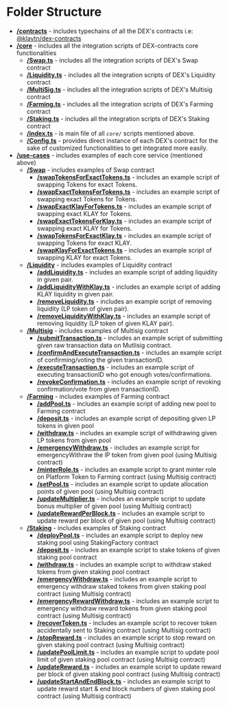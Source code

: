 # Folder Structure
- **[/contracts](../contracts)** - includes typechains of all the DEX's contracts i.e: [@klaytn/dex-contracts](https://www.npmjs.com/package/@klaytn/dex-contracts)
- **[/core](../core)** - includes all the integration scripts of DEX-contracts core functionalities
    - **[/Swap.ts](../core/Swap.ts)** - includes all the integration scripts of DEX's Swap contract
    - **[/Liquidity.ts](../core/Liquidity.ts)** - includes all the integration scripts of DEX's Liquidity contract
    - **[/MultiSig.ts](../core/MultiSig.ts)** - includes all the integration scripts of DEX's Multisig contract
    - **[/Farming.ts](../core/Farming.ts)** - includes all the integration scripts of DEX's Farming contract
    - **[/Staking.ts](../core/Staking.ts)** - includes all the integration scripts of DEX's Staking contract
    - **[/index.ts](../core/index.ts)** - is main file of all _`core/`_ scripts mentioned above.
    - **[/Config.ts](../core/Config.ts)** - provides direct instance of each DEX's contract for the sake of customized functionalities to get integrated more easily.
- **[/use-cases](../use-cases)** - includes examples of each core service (mentioned above)
    - **[/Swap](../use-cases/Swap)** - includes examples of Swap contract
        - **[/swapTokensForExactTokens.ts](../use-cases/Swap/swapTokensForExactKlay.ts)** - includes an example script of swapping Tokens for exact Tokens.
        - **[/swapExactTokensForTokens.ts](../use-cases/Swap/swapExactTokensForTokens.ts)** - includes an example script of swapping exact Tokens for Tokens.
        - **[/swapExactKlayForTokens.ts](../use-cases/Swap/swapExactKlayForTokens.ts)** - includes an example script of swapping exact KLAY for Tokens.
        - **[/swapExactTokensForKlay.ts](../use-cases/Swap/swapExactTokensForKlay.ts)** - includes an example script of swapping exact KLAY for Tokens.
        - **[/swapTokensForExactKlay.ts](../use-cases/Swap/swapTokensForExactKlay.ts)** - includes an example script of swapping Tokens for exact KLAY.
        - **[/swapKlayForExactTokens.ts](../use-cases/Swap/swapKlayForExactTokens.ts)** - includes an example script of swapping KLAY for exact Tokens.
    - **[/Liquidity](../use-cases/Liquidity)** - includes examples of Liquidity contract
        - **[/addLiquidity.ts](../use-cases/Liquidity/addLiquidity.ts)** - includes an example script of adding liquidity in given pair.
        - **[/addLiquidityWithKlay.ts](../use-cases/Liquidity/addLiquidityWithKlay.ts)** - includes an example script of adding KLAY liquidity in given pair.
        - **[/removeLiquidity.ts](../use-cases/Liquidity/removeLiquidity.ts)** - includes an example script of removing liquidity (LP token of given pair).
        - **[/removeLiquidityWithKlay.ts](../use-cases/Liquidity/removeLiquidityWithKlay.ts)** - includes an example script of removing liquidity (LP token of given KLAY pair).
    - **[/Multisig](../use-cases/Multisig)** - includes examples of Multisig contract
        - **[/submitTransaction.ts](../use-cases/Multisig/submitTransaction.ts)** - includes an example script of submitting given raw transaction data on Mutlisig contract.
        - **[/confirmAndExecuteTransaction.ts](../use-cases/Multisig/confirmAndExecuteTransaction.ts)** - includes an example script of confirming/voting the given transactionID.
        - **[/executeTransaction.ts](../use-cases/Multisig/executeTransaction.ts)** - includes an example script of executing transactionID who got enough votes/confirmations.
        - **[/revokeConfirmation.ts](../use-cases/Multisig/revokeConfirmation.ts)** - includes an example script of revoking confirmation/vote from given transactionID.
    - **[/Farming](../use-cases/Farming)** - includes examples of Farming contract
        - **[/addPool.ts](../use-cases/Farming/addPool.ts)** - includes an example script of adding new pool to Farming contract
        - **[/deposit.ts](../use-cases/Farming/deposit.ts)** - includes an example script of depositing given LP tokens in given pool
        - **[/withdraw.ts](../use-cases/Farming/withdraw.ts)** - includes an example script of withdrawing given LP tokens from given pool
        - **[/emergencyWithdraw.ts](../use-cases/Farming/emergencyWithdraw.ts)** - includes an example script for emergencyWithraw the lP token from given pool (using Multisig contract)
        - **[/minterRole.ts](../use-cases/Farming/minterRole.ts)** - includes an example script to grant minter role on Platform Token to Farming contract (using Multisig contract)
        - **[/setPool.ts](../use-cases/Farming/setPool.ts)** - includes an example script to update allocation points of given pool (using Multisig contract)
        - **[/updateMultiplier.ts](../use-cases/Farming/updateMultiplier.ts)** - includes an example script to update bonus multiplier of given pool (using Multisig contract)
        - **[/updateRewardPerBlock.ts](../use-cases/Farming/updateRewardPerBlock.ts)** - includes an example script to update reward per block of given pool (using Multisig contract)
    - **[/Staking](../use-cases/Staking)** - includes examples of Staking contract
        - **[/deployPool.ts](../use-cases/Staking/deployPool.ts)** - includes an example script to deploy new staking pool using StakingFactory contract
        - **[/deposit.ts](../use-cases/Staking/deposit.ts)** - includes an example script to stake tokens of given staking pool contract
        - **[/withdraw.ts](../use-cases/Staking/withdraw.ts)** - includes an example script to withdraw staked tokens from given staking pool contract
        - **[/emergencyWithdraw.ts](../use-cases/Staking/emergencyWithdraw.ts)** - includes an example script to emergency withdraw staked tokens from given staking pool contract (using Multisig contract)
        - **[/emergencyRewardWithdraw.ts](../use-cases/Staking/emergencyRewardWithdraw.ts)** - includes an example script to emergency withdraw reward tokens from given staking pool contract (using Multisig contract)
        - **[/recoverToken.ts](../use-cases/Staking/recoverToken.ts)** - includes an example script to recover token accidentally sent to Staking contract (using Multisig contract)
        - **[/stopReward.ts](../use-cases/Staking/stopReward.ts)** - includes an example script to stop reward on given staking pool contract (using Multisig contract)
        - **[/updatePoolLimit.ts](../use-cases/Staking/updatePoolLimit.ts)** - includes an example script to update pool limit of given staking pool contract (using Multisig contract)
        - **[/updateReward.ts](../use-cases/Staking/updateReward.ts)** - includes an example script to update reward per block of given staking pool contract (using Multisig contract)
        - **[/updateStartAndEndBlock.ts](../use-cases/Staking/updateStartAndEndBlocks.ts)** - includes an example script to update reward start & end block numbers of given staking pool contract (using Multisig contract)
